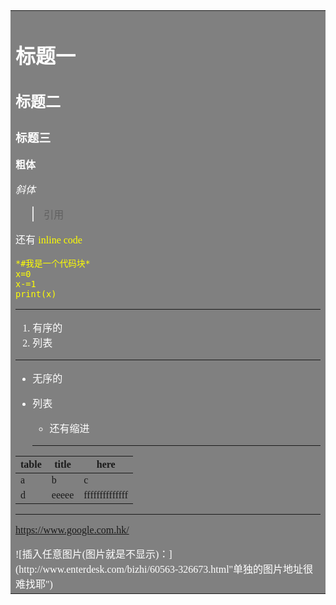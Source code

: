 <table><td bgcolor=gray>
<font color=white>

# 标题一

## 标题二

### 标题三
**粗体**

*斜体*
> 引用

还有 <font color=yellow><font face="等宽">inline code

    *#我是一个代码块*
    x=0
    x-=1
    print(x)
***

<font color=white>

1. 有序的
2. 列表
****
* 无序的

* 列表
    * 还有缩进
  ***

|table|title|here|
|---|---|---|
|a|b|c|
|d|eeeee|ffffffffffffff|
******
<font color=#00FFFF><https://www.google.com.hk/>

<font color=white>
![插入任意图片(图片就是不显示)：](http://www.enterdesk.com/bizhi/60563-326673.html"单独的图片地址很难找耶")